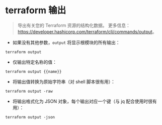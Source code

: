 # terraform 输出

> 导出有关您的 Terraform 资源的结构化数据。
> 更多信息：<https://developer.hashicorp.com/terraform/cli/commands/output>。

- 如果没有其他参数，`output` 将显示根模块的所有输出：

`terraform output`

- 仅输出特定名称的值：

`terraform output {{name}}`

- 将输出值转换为原始字符串（对 shell 脚本很有用）：

`terraform output -raw`

- 将输出格式化为 JSON 对象，每个输出对应一个键（与 jq 配合使用时很有用）：

`terraform output -json`
